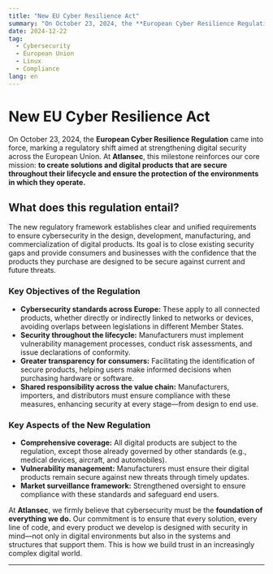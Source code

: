 ```yaml
---
title: "New EU Cyber Resilience Act"
summary: "On October 23, 2024, the **European Cyber Resilience Regulation** came into force, marking a regulatory shift aimed at strengthening digital security across the European Union. At **Atlansec**, this milestone reinforces our core mission: **to create solutions and digital products that are secure throughout their lifecycle and ensure the protection of the environments in which they operate.**"
date: 2024-12-22
tag:
  - Cybersecurity
  - European Union
  - Linux
  - Compliance
lang: en
---
```


# New EU Cyber Resilience Act

On October 23, 2024, the **European Cyber Resilience Regulation** came into force, marking a regulatory shift aimed at strengthening digital security across the European Union. At **Atlansec**, this milestone reinforces our core mission: **to create solutions and digital products that are secure throughout their lifecycle and ensure the protection of the environments in which they operate.**

<!-- more -->

## What does this regulation entail?

The new regulatory framework establishes clear and unified requirements to ensure cybersecurity in the design, development, manufacturing, and commercialization of digital products. Its goal is to close existing security gaps and provide consumers and businesses with the confidence that the products they purchase are designed to be secure against current and future threats.

### **Key Objectives of the Regulation**

- **Cybersecurity standards across Europe:**
  These apply to all connected products, whether directly or indirectly linked to networks or devices, avoiding overlaps between legislations in different Member States.
- **Security throughout the lifecycle:**
  Manufacturers must implement vulnerability management processes, conduct risk assessments, and issue declarations of conformity.
- **Greater transparency for consumers:**
  Facilitating the identification of secure products, helping users make informed decisions when purchasing hardware or software.
- **Shared responsibility across the value chain:**
  Manufacturers, importers, and distributors must ensure compliance with these measures, enhancing security at every stage—from design to end use.

### **Key Aspects of the New Regulation**

- **Comprehensive coverage:**
  All digital products are subject to the regulation, except those already governed by other standards (e.g., medical devices, aircraft, and automobiles).
- **Vulnerability management:**
  Manufacturers must ensure their digital products remain secure against new threats through timely updates.
- **Market surveillance framework:**
  Strengthened oversight to ensure compliance with these standards and safeguard end users.

At **Atlansec**, we firmly believe that cybersecurity must be the **foundation of everything we do.** Our commitment is to ensure that every solution, every line of code, and every product we develop is designed with security in mind—not only in digital environments but also in the systems and structures that support them. This is how we build trust in an increasingly complex digital world.

---